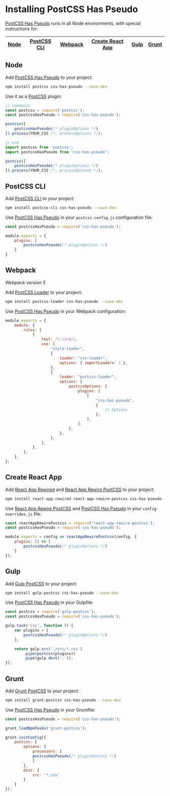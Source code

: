 # Installing PostCSS Has Pseudo

[PostCSS Has Pseudo] runs in all Node environments, with special instructions for:

| [Node](#node) | [PostCSS CLI](#postcss-cli) | [Webpack](#webpack) | [Create React App](#create-react-app) | [Gulp](#gulp) | [Grunt](#grunt) |
| --- | --- | --- | --- | --- | --- |

## Node

Add [PostCSS Has Pseudo] to your project:

```bash
npm install postcss css-has-pseudo --save-dev
```

Use it as a [PostCSS] plugin:

```js
// commonjs
const postcss = require('postcss');
const postcssHasPseudo = require('css-has-pseudo');

postcss([
	postcssHasPseudo(/* pluginOptions */)
]).process(YOUR_CSS /*, processOptions */);
```

```js
// esm
import postcss from 'postcss';
import postcssHasPseudo from 'css-has-pseudo';

postcss([
	postcssHasPseudo(/* pluginOptions */)
]).process(YOUR_CSS /*, processOptions */);
```

## PostCSS CLI

Add [PostCSS CLI] to your project:

```bash
npm install postcss-cli css-has-pseudo --save-dev
```

Use [PostCSS Has Pseudo] in your `postcss.config.js` configuration file:

```js
const postcssHasPseudo = require('css-has-pseudo');

module.exports = {
	plugins: [
		postcssHasPseudo(/* pluginOptions */)
	]
}
```

## Webpack

_Webpack version 5_

Add [PostCSS Loader] to your project:

```bash
npm install postcss-loader css-has-pseudo --save-dev
```

Use [PostCSS Has Pseudo] in your Webpack configuration:

```js
module.exports = {
	module: {
		rules: [
			{
				test: /\.css$/i,
				use: [
					"style-loader",
					{
						loader: "css-loader",
						options: { importLoaders: 1 },
					},
					{
						loader: "postcss-loader",
						options: {
							postcssOptions: {
								plugins: [
									[
										"css-has-pseudo",
										{
											// Options
										},
									],
								],
							},
						},
					},
				],
			},
		],
	},
};
```

## Create React App

Add [React App Rewired] and [React App Rewire PostCSS] to your project:

```bash
npm install react-app-rewired react-app-rewire-postcss css-has-pseudo --save-dev
```

Use [React App Rewire PostCSS] and [PostCSS Has Pseudo] in your
`config-overrides.js` file:

```js
const reactAppRewirePostcss = require('react-app-rewire-postcss');
const postcssHasPseudo = require('css-has-pseudo');

module.exports = config => reactAppRewirePostcss(config, {
	plugins: () => [
		postcssHasPseudo(/* pluginOptions */)
	]
});
```

## Gulp

Add [Gulp PostCSS] to your project:

```bash
npm install gulp-postcss css-has-pseudo --save-dev
```

Use [PostCSS Has Pseudo] in your Gulpfile:

```js
const postcss = require('gulp-postcss');
const postcssHasPseudo = require('css-has-pseudo');

gulp.task('css', function () {
	var plugins = [
		postcssHasPseudo(/* pluginOptions */)
	];

	return gulp.src('./src/*.css')
		.pipe(postcss(plugins))
		.pipe(gulp.dest('.'));
});
```

## Grunt

Add [Grunt PostCSS] to your project:

```bash
npm install grunt-postcss css-has-pseudo --save-dev
```

Use [PostCSS Has Pseudo] in your Gruntfile:

```js
const postcssHasPseudo = require('css-has-pseudo');

grunt.loadNpmTasks('grunt-postcss');

grunt.initConfig({
	postcss: {
		options: {
			processors: [
			postcssHasPseudo(/* pluginOptions */)
			]
		},
		dist: {
			src: '*.css'
		}
	}
});
```

[Gulp PostCSS]: https://github.com/postcss/gulp-postcss
[Grunt PostCSS]: https://github.com/nDmitry/grunt-postcss
[PostCSS]: https://github.com/postcss/postcss
[PostCSS CLI]: https://github.com/postcss/postcss-cli
[PostCSS Loader]: https://github.com/postcss/postcss-loader
[PostCSS Has Pseudo]: https://github.com/csstools/postcss-plugins/tree/main/plugins/css-has-pseudo
[React App Rewire PostCSS]: https://github.com/csstools/react-app-rewire-postcss
[React App Rewired]: https://github.com/timarney/react-app-rewired

